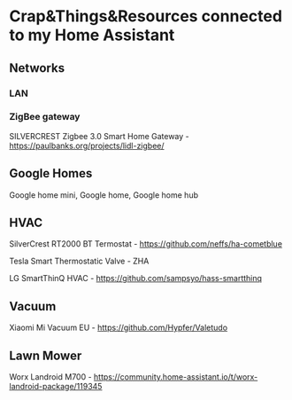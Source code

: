 # Crap&Things&Resources connected to my Home Assistant

## Networks
### LAN

### ZigBee gateway
SILVERCREST Zigbee 3.0 Smart Home Gateway - https://paulbanks.org/projects/lidl-zigbee/

## Google Homes 
Google home mini, Google home, Google home hub 

## HVAC

SilverCrest RT2000 BT Termostat - https://github.com/neffs/ha-cometblue

Tesla Smart Thermostatic Valve - ZHA

LG SmartThinQ HVAC - https://github.com/sampsyo/hass-smartthinq


## Vacuum
Xiaomi Mi Vacuum EU - https://github.com/Hypfer/Valetudo


## Lawn Mower
Worx Landroid M700 - https://community.home-assistant.io/t/worx-landroid-package/119345


